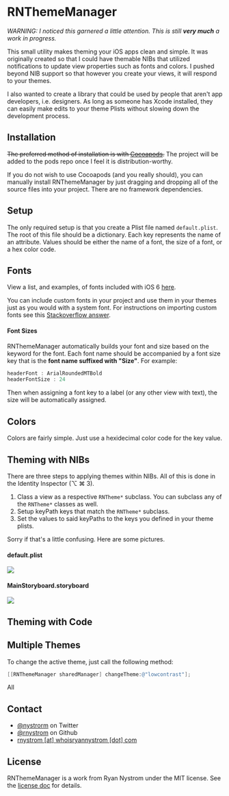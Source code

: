 RNThemeManager
=====

*WARNING: I noticed this garnered a little attention. This is still **very much** a work in progress.*

This small utility makes theming your iOS apps clean and simple. It was originally created so that I could have themable NIBs that utilized notifications to update view properties such as fonts and colors. I pushed beyond NIB support so that however you create your views, it will respond to your themes.

I also wanted to create a library that could be used by people that aren't app developers, i.e. designers. As long as someone has Xcode installed, they can easily make edits to your theme Plists without slowing down the development process.

## Installation

~~The preferred method of installation is with [Cocoapods](http://cocoapods.org).~~ The project will be added to the pods repo once I feel it is distribution-worthy.

If you do not wish to use Cocoapods (and you really should), you can manually install RNThemeManager by just dragging and dropping all of the source files into your project. There are no framework dependencies.

## Setup

The only required setup is that you create a Plist file named <code>default.plist</code>. The root of this file should be a dictionary. Each key represents the name of an attribute. Values should be either the name of a font, the size of a font, or a hex color code.

## Fonts

View a list, and examples, of fonts included with iOS 6 [here](http://iosfonts.com).

You can include custom fonts in your project and use them in your themes just as you would with a system font. For instructions on importing custom fonts see this [Stackoverflow answer](http://stackoverflow.com/a/2616101/940936).

#### Font Sizes

RNThemeManager automatically builds your font and size based on the keyword for the font. Each font name should be accompanied by a font size key that is the **font name suffixed with "Size"**. For example:

``` objective-c
headerFont : ArialRoundedMTBold
headerFontSize : 24
```

Then when assigning a font key to a label (or any other view with text), the size will be automatically assigned.

## Colors

Colors are fairly simple. Just use a hexidecimal color code for the key value.

## Theming with NIBs

There are three steps to applying themes within NIBs. All of this is done in the Identity Inspector (⌥ ⌘ 3).

1. Class a view as a respective <code>RNTheme*</code> subclass. You can subclass any of the <code>RNTheme*</code> classes as well.
2. Setup keyPath keys that match the <code>RNTheme*</code> subclass.
3. Set the values to said keyPaths to the keys you defined in your theme plists.

Sorry if that's a little confusing. Here are some pictures.

#### default.plist

<img src="https://raw.github.com/rnystrom/RNThemeManager/master/images/plist.png" />

#### MainStoryboard.storyboard

<img src="https://raw.github.com/rnystrom/RNThemeManager/master/images/keypaths.png" />

## Theming with Code

## Multiple Themes

To change the active theme, just call the following method:

``` objective-c
[[RNThemeManager sharedManager] changeTheme:@"lowcontrast"];
```

All 

## Contact

* [@nystrorm](https://twitter.com/nystrorm) on Twitter
* [@rnystrom](https://github.com/rnystrom) on Github
* <a href="mailTo:rnystrom@whoisryannystrom.com">rnystrom [at] whoisryannystrom [dot] com</a>

## License

RNThemeManager is a work from Ryan Nystrom under the MIT license. See the [license doc](https://github.com/rnystrom/RNThemeManager/blob/master/LICENSE) for details.
